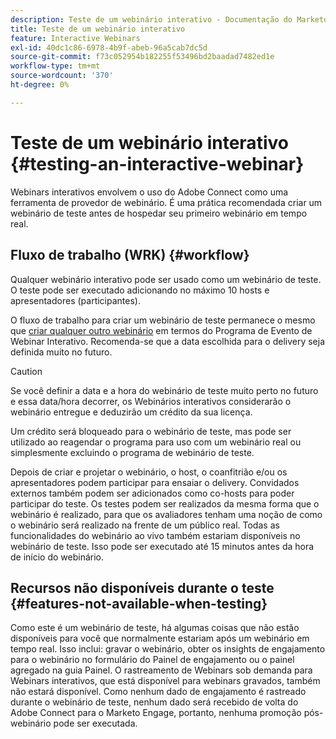 ```yaml
---
description: Teste de um webinário interativo - Documentação do Marketo - Documentação do produto
title: Teste de um webinário interativo
feature: Interactive Webinars
exl-id: 40dc1c86-6978-4b9f-abeb-96a5cab7dc5d
source-git-commit: f73c052954b182255f53496bd2baadad7482ed1e
workflow-type: tm+mt
source-wordcount: '370'
ht-degree: 0%

---
```


# Teste de um webinário interativo {#testing-an-interactive-webinar}

Webinars interativos envolvem o uso do Adobe Connect como uma ferramenta de provedor de webinário. É uma prática recomendada criar um webinário de teste antes de hospedar seu primeiro webinário em tempo real.

## Fluxo de trabalho (WRK) {#workflow}

Qualquer webinário interativo pode ser usado como um webinário de teste. O teste pode ser executado adicionando no máximo 10 hosts e apresentadores (participantes).

O fluxo de trabalho para criar um webinário de teste permanece o mesmo que [criar qualquer outro webinário](/help/marketo/product-docs/demand-generation/events/interactive-webinars/create-an-interactive-webinar.md) em termos do Programa de Evento de Webinar Interativo. Recomenda-se que a data escolhida para o delivery seja definida muito no futuro.

>[!CAUTION]
>
>Se você definir a data e a hora do webinário de teste muito perto no futuro e essa data/hora decorrer, os Webinários interativos considerarão o webinário entregue e deduzirão um crédito da sua licença.

Um crédito será bloqueado para o webinário de teste, mas pode ser utilizado ao reagendar o programa para uso com um webinário real ou simplesmente excluindo o programa de webinário de teste.

Depois de criar e projetar o webinário, o host, o coanfitrião e/ou os apresentadores podem participar para ensaiar o delivery. Convidados externos também podem ser adicionados como co-hosts para poder participar do teste. Os testes podem ser realizados da mesma forma que o webinário é realizado, para que os avaliadores tenham uma noção de como o webinário será realizado na frente de um público real. Todas as funcionalidades do webinário ao vivo também estariam disponíveis no webinário de teste. Isso pode ser executado até 15 minutos antes da hora de início do webinário.

## Recursos não disponíveis durante o teste {#features-not-available-when-testing}

Como este é um webinário de teste, há algumas coisas que não estão disponíveis para você que normalmente estariam após um webinário em tempo real. Isso inclui: gravar o webinário, obter os insights de engajamento para o webinário no formulário do Painel de engajamento ou o painel agregado na guia Painel. O rastreamento de Webinars sob demanda para Webinars interativos, que está disponível para webinars gravados, também não estará disponível. Como nenhum dado de engajamento é rastreado durante o webinário de teste, nenhum dado será recebido de volta do Adobe Connect para o Marketo Engage, portanto, nenhuma promoção pós-webinário pode ser executada.
